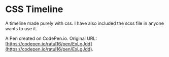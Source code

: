 # CSS Timeline

A timeline made purely with css. I have also included the scss file in anyone wants to use it.

A Pen created on CodePen.io. Original URL: [https://codepen.io/ratul16/pen/ExLgJdd](https://codepen.io/ratul16/pen/ExLgJdd).

